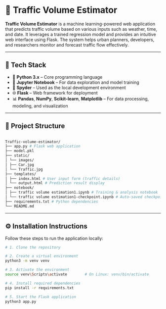 # 🚦 Traffic Volume Estimator

**Traffic Volume Estimator** is a machine learning-powered web application that predicts traffic volume based on various inputs such as weather, time, and date. It leverages a trained regression model and provides an intuitive web interface using Flask. The system helps urban planners, developers, and researchers monitor and forecast traffic flow effectively.

---

## 🔧 Tech Stack

- 🐍 **Python 3.x** – Core programming language  
- 📓 **Jupyter Notebook** – For data exploration and model training  
- 🧪 **Spyder** – Used as the local development environment  
- 🌐 **Flask** – Web framework for deployment  
- 📊 **Pandas**, **NumPy**, **Scikit-learn**, **Matplotlib** – For data processing, modeling, and visualization

---

## 📁 Project Structure

```bash

Traffic-volume-estimator/
├── app.py # Flask web application
├── model.pkl 
├── static/
│ └── images/
│ ├── Car.jpg 
│ └── Traffic.jpg
├── templates/
│ ├── index.html # User input form (traffic details)
│ └── output.html # Prediction result display
├── notebook/
│ ├── traffic volume estimation1.ipynb # Training & analysis notebook
│ └── traffic volume estimation1-checkpoint.ipynb # Auto-saved checkpoint
├── requirements.txt # Python dependencies
└── README.md
```

---

## ⚙️ Installation Instructions

Follow these steps to run the application locally:

```bash
# 1. Clone the repository

# 2. Create a virtual environment
python3 -m venv venv

# 3. Activate the environment
source venv\Scripts\activate        # On Linux: venv/bin/activate

# 4. Install required dependencies
pip install -r requirements.txt

# 5. Start the Flask application
python3 app.py

